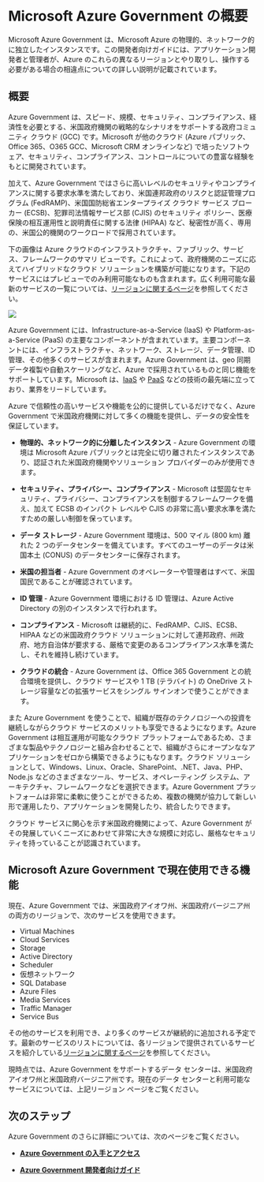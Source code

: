 <properties 
   pageTitle="Azure Government の概要" 
   description="この記事では、Azure Government のクラウド機能の概要と、連邦、州、地方の各統治機関や関連組織に対して適用されるコンプライアンスをサポートする安定した設計やセキュリティの概要について説明します。" 
   services="Azure-Government" 
   documentationCenter="" 
   authors="joharve2" 
   manager="chrisnie" 
   editor=""/>

<tags
   ms.service="multiple"
   ms.devlang="na"
   ms.topic="article"
   ms.tgt_pltfrm="na"
   ms.workload="azure-government" 
   ms.date="03/13/2015"
   ms.author="john.harvey@microsoft.com"/>

#  Microsoft Azure Government の概要 

<p> Microsoft Azure Government は、Microsoft Azure の物理的、ネットワーク的に独立したインスタンスです。この開発者向けガイドには、アプリケーション開発者と管理者が、Azure のこれらの異なるリージョンとやり取りし、操作する必要がある場合の相違点についての詳しい説明が記載されています。


## <a name="Overview"></a>概要

Azure Government は、スピード、規模、セキュリティ、コンプライアンス、経済性を必要とする、米国政府機関の戦略的なシナリオをサポートする政府コミュニティ クラウド (GCC) です。Microsoft が他のクラウド (Azure パブリック、Office 365、O365 GCC、Microsoft CRM オンラインなど) で培ったソフトウェア、セキュリティ、コンプライアンス、コントロールについての豊富な経験をもとに開発されています。

加えて、Azure Government ではさらに高いレベルのセキュリティやコンプライアンスに関する要求水準を満たしており、米国連邦政府のリスクと認証管理プログラム (FedRAMP)、米国国防総省エンタープライズ クラウド サービス ブローカー (ECSB)、犯罪司法情報サービス部 (CJIS) のセキュリティ ポリシー、医療保険の相互運用性と説明責任に関する法律 (HIPAA) など、秘密性が高く、専用の、米国公的機関のワークロードで採用されています。

下の画像は Azure クラウドのインフラストラクチャ、ファブリック、サービス、フレームワークのサマリ ビューです。これによって、政府機関のニーズに応えてハイブリッドなクラウド ソリューションを構築が可能になります。下記のサービスにはプレビューでのみ利用可能なものも含まれます。広く利用可能な最新のサービスの一覧については、[リージョンに関するページ](http://azure.microsoft.com/regions/#services)を参照してください。

![][2]

Azure Government には、Infrastructure-as-a-Service (IaaS) や Platform-as-a-Service (PaaS) の主要なコンポーネントが含まれています。主要コンポーネントには、インフラストラクチャ、ネットワーク、ストレージ、データ管理、ID 管理、その他多くのサービスが含まれます。Azure Government は、geo 同期データ複製や自動スケーリングなど、Azure で採用されているものと同じ機能をサポートしています。Microsoft は、<a href="https://www.gartner.com/doc/2575715/magic-quadrant-cloud-infrastructure-service" target="_new">IaaS</a> や <a href="https://www.gartner.com/doc/2645317/magic-quadrant-enterprise-application-platform" target="_new">PaaS</a> などの技術の最先端に立っており、業界をリードしています。

Azure で信頼性の高いサービスや機能を公的に提供しているだけでなく、Azure Government で米国政府機関に対して多くの機能を提供し、データの安全性を保証しています。

- **物理的、ネットワーク的に分離したインスタンス** - Azure Government の環境は Microsoft Azure パブリックとは完全に切り離されたインスタンスであり、認証された米国政府機関やソリューション プロバイダーのみが使用できます。

- **セキュリティ、プライバシー、コンプライアンス** - Microsoft は堅固なセキュリティ、プライバシー、コンプライアンスを制御するフレームワークを備え、加えて ECSB のインパクト レベルや CJIS の非常に高い要求水準を満たすための厳しい制御を保っています。

- **データ ストレージ** - Azure Government 環境は、500 マイル (800 km) 離れた 2 つのデータセンターを備えています。すべてのユーザーのデータは米国本土 (CONUS) のデータセンターに保存されます。

- **米国の担当者** - Azure Government のオペレーターや管理者はすべて、米国国民であることが確認されています。

- **ID 管理** - Azure Government 環境における ID 管理は、Azure Active Directory の別のインスタンスで行われます。

- **コンプライアンス** - Microsoft は継続的に、FedRAMP、CJIS、ECSB、HIPAA などの米国政府クラウド ソリューションに対して連邦政府、州政府、地方自治体が要求する、厳格で変更のあるコンプライアンス水準を満たし、それを維持し続けています。

- **クラウドの統合** - Azure Government は、Office 365 Government との統合環境を提供し、クラウド サービスや 1 TB (テラバイト) の OneDrive ストレージ容量などの拡張サービスをシングル サインオンで使うことができます。

また Azure Government を使うことで、組織が既存のテクノロジーへの投資を継続しながらクラウド サービスのメリットも享受できるようになります。Azure Government は相互運用が可能なクラウド プラットフォームであるため、さまざまな製品やテクノロジーと組み合わせることで、組織がさらにオープンななアプリケーションをゼロから構築できるようにもなります。クラウド ソリューションとして、Windows、Linux、Oracle、SharePoint、.NET、Java、PHP、Node.js などのさまざまなツール、サービス、オペレーティング システム、アーキテクチャ、フレームワークなどを選択できます。Azure Government プラットフォームは非常に柔軟に使うことができるため、複数の機関が協力して新しい形で運用したり、アプリケーションを開発したり、統合したりできます。

クラウド サービスに関心を示す米国政府機関によって、Azure Government がその発展していくニーズにあわせて非常に大きな規模に対応し、厳格なセキュリティを持っていることが認識されています。







## <a name="Features"></a> Microsoft Azure Government で現在使用できる機能
現在、Azure Government では、米国政府アイオワ州、米国政府バージニア州の両方のリージョンで、次のサービスを使用できます。

- Virtual Machines
- Cloud Services
- Storage
- Active Directory
- Scheduler
- 仮想ネットワーク
- SQL Database
- Azure Files
- Media Services
- Traffic Manager
- Service Bus

その他のサービスを利用でき、より多くのサービスが継続的に追加される予定です。最新のサービスのリストについては、各リージョンで提供されているサービスを紹介している[リージョンに関するページ](http://azure.microsoft.com/regions/#services)を参照してください。

現時点では、Azure Government をサポートするデータ センターは、米国政府アイオワ州と米国政府バージニア州です。現在のデータ センターと利用可能なサービスについては、上記リージョン ページをご覧ください。

<!--Every topic should have next steps and links to the next logical set of content to keep the customer engaged -->

## <a name="next"></a>次のステップ

Azure Government のさらに詳細については、次のページをご覧ください。

- **<A href="http://azure.com/gov">Azure Government の入手とアクセス</a>**

- **<A href="/azure-government-developer-guide">Azure Government 開発者向けガイド</a>**

<!--- **<A href="/azure-government-service-description">Azure Government Service Descriptions</a>**-->




<!-- Images. -->

[1]: ./media/azure-government-developer-guide/publisherguide.png
[2]: ./media/azure-government-overview/azure-gov-overview.jpg

<!--Link references-->
[Link 1 to another azure.microsoft.com documentation topic]: virtual-machines/virtual-machines-windows-tutorial.md
[Link 2 to another azure.microsoft.com documentation topic]: app-service-web/web-sites-custom-domain-name.md
[Link 3 to another azure.microsoft.com documentation topic]: storage-whatis-account.md

<!---HONumber=July15_HO1-->